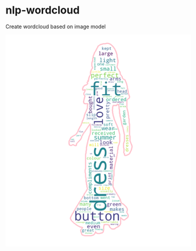 # nlp-wordcloud

Create wordcloud based on image model

![Result](https://github.com/nindyapsra/nlp-wordcloud/blob/master/output-image/output-2.png)
